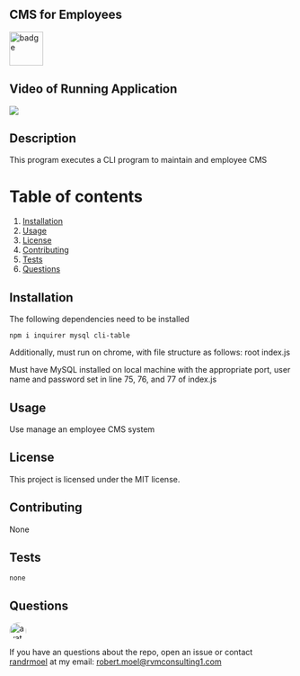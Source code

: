 ## CMS for Employees

<img src = "https://img.shields.io/badge/license-MIT-green.svg" alt ="badge" width ="60"/>        

## Video of Running Application
![](EmployeeTracker.gif)

## Description
This program executes a CLI program to maintain and employee CMS
        
# Table of contents
1. [Installation](#installation)
2. [Usage](#usage)
3. [License](#license)
4. [Contributing](#contributing)
5. [Tests](#tests)
6. [Questions](#questions)

## Installation <a name="installation"></a>
The following dependencies need to be installed

```
npm i inquirer mysql cli-table
```
Additionally, must run on chrome, with file structure as follows:
root
    index.js

Must have MySQL installed on local machine with the appropriate port,
user name and password set in line 75, 76, and 77 of index.js

## Usage <a name="usage"></a>
Use manage an employee CMS system

## License <a name="license"></a>
This project is licensed under the MIT license.

## Contributing <a name="contributing"></a>
None
        
## Tests <a name = "tests"></a>

```
none

```

## Questions <a name ="questions"></a>
<img src="https://avatars2.githubusercontent.com/u/58125997?v=4" alt ="avatar" style = "border-radius: 16px" width ="30" /> 

If you have an questions about the repo, open an issue or contact [randrmoel](https://api.github.com/users/randrmoel)
at my email: robert.moel@rvmconsulting1.com
